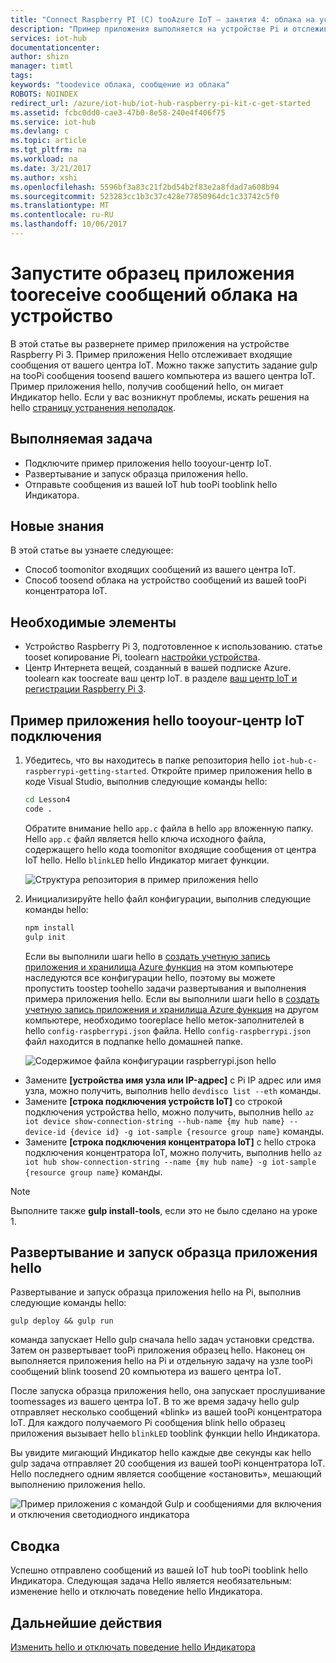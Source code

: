 ```yaml
---
title: "Connect Raspberry PI (C) tooAzure IoT — занятия 4: облака на устройство | Документы Microsoft"
description: "Пример приложения выполняется на устройстве Pi и отслеживает входящие сообщения от Центра Интернета вещей. Новая задача gulp отправляет сообщения tooPi из вашей hello tooblink концентратора IoT Индикатора."
services: iot-hub
documentationcenter: 
author: shizn
manager: timtl
tags: 
keywords: "toodevice облака, сообщение из облака"
ROBOTS: NOINDEX
redirect_url: /azure/iot-hub/iot-hub-raspberry-pi-kit-c-get-started
ms.assetid: fcbc0dd0-cae3-47b0-8e58-240e4f406f75
ms.service: iot-hub
ms.devlang: c
ms.topic: article
ms.tgt_pltfrm: na
ms.workload: na
ms.date: 3/21/2017
ms.author: xshi
ms.openlocfilehash: 5596bf3a83c21f2bd54b2f83e2a8fdad7a608b94
ms.sourcegitcommit: 523283cc1b3c37c428e77850964dc1c33742c5f0
ms.translationtype: MT
ms.contentlocale: ru-RU
ms.lasthandoff: 10/06/2017
---
```

# <a name="run-a-sample-application-tooreceive-cloud-to-device-messages"></a>Запустите образец приложения tooreceive сообщений облака на устройство
В этой статье вы развернете пример приложения на устройстве Raspberry Pi 3. Пример приложения Hello отслеживает входящие сообщения от вашего центра IoT. Можно также запустить задание gulp на tooPi сообщения toosend вашего компьютера из вашего центра IoT. Пример приложения hello, получив сообщений hello, он мигает Индикатор hello. Если у вас возникнут проблемы, искать решения на hello [страницу устранения неполадок](iot-hub-raspberry-pi-kit-c-troubleshooting.md).

## <a name="what-you-will-do"></a>Выполняемая задача
* Подключите пример приложения hello tooyour-центр IoT.
* Развертывание и запуск образца приложения hello.
* Отправьте сообщения из вашей IoT hub tooPi tooblink hello Индикатора.

## <a name="what-you-will-learn"></a>Новые знания
В этой статье вы узнаете следующее:
* Способ toomonitor входящих сообщений из вашего центра IoT.
* Способ toosend облака на устройство сообщений из вашей tooPi концентратора IoT.

## <a name="what-you-need"></a>Необходимые элементы
* Устройство Raspberry Pi 3, подготовленное к использованию. статье tooset копирование Pi, toolearn [настройки устройства](iot-hub-raspberry-pi-kit-c-lesson1-configure-your-device.md).
* Центр Интернета вещей, созданный в вашей подписке Azure. toolearn как toocreate ваш центр IoT. в разделе [ваш центр IoT и регистрации Raspberry Pi 3](iot-hub-raspberry-pi-kit-c-lesson2-prepare-azure-iot-hub.md).

## <a name="connect-hello-sample-application-tooyour-iot-hub"></a>Пример приложения hello tooyour-центр IoT подключения
1. Убедитесь, что вы находитесь в папке репозитория hello `iot-hub-c-raspberrypi-getting-started`. Откройте пример приложения hello в коде Visual Studio, выполнив следующие команды hello:

   ```bash
   cd Lesson4
   code .
   ```

   Обратите внимание hello `app.c` файла в hello `app` вложенную папку. Hello `app.c` файл является hello ключа исходного файла, содержащего hello кода toomonitor входящие сообщения от центра IoT hello. Hello `blinkLED` hello Индикатор мигает функции.

   ![Структура репозитория в пример приложения hello](media/iot-hub-raspberry-pi-lessons/lesson4/repo_structure_c.png)
2. Инициализируйте hello файл конфигурации, выполнив следующие команды hello:

   ```bash
   npm install
   gulp init
   ```

   Если вы выполнили шаги hello в [создать учетную запись приложения и хранилища Azure функция](iot-hub-raspberry-pi-kit-c-lesson3-deploy-resource-manager-template.md) на этом компьютере наследуются все конфигурации hello, поэтому вы можете пропустить toostep toohello задачи развертывания и выполнения примера приложения hello. Если вы выполнили шаги hello в [создать учетную запись приложения и хранилища Azure функция](iot-hub-raspberry-pi-kit-c-lesson3-deploy-resource-manager-template.md) на другом компьютере, необходимо tooreplace hello меток-заполнителей в hello `config-raspberrypi.json` файла. Hello `config-raspberrypi.json` файл находится в подпапке hello домашней папке.

   ![Содержимое файла конфигурации raspberrypi.json hello](media/iot-hub-raspberry-pi-lessons/lesson4/config_raspberrypi.png)

* Замените **[устройства имя узла или IP-адрес]** с Pi IP адрес или имя узла, можно получить, выполнив hello `devdisco list --eth` команды.
* Замените **[строка подключения устройств IoT]** со строкой подключения устройства hello, можно получить, выполнив hello `az iot device show-connection-string --hub-name {my hub name} --device-id {device id} -g iot-sample {resource group name}` команды.
* Замените **[строка подключения концентратора IoT]** с hello строка подключения концентратора IoT, можно получить, выполнив hello `az iot hub show-connection-string --name {my hub name} -g iot-sample {resource group name}` команды.

> [!NOTE]
> Выполните также **gulp install-tools**, если это не было сделано на уроке 1.

## <a name="deploy-and-run-hello-sample-application"></a>Развертывание и запуск образца приложения hello
Развертывание и запуск образца приложения hello на Pi, выполнив следующие команды hello:

```
gulp deploy && gulp run
```

команда запускает Hello gulp сначала hello задач установки средства. Затем он развертывает tooPi приложения образец hello. Наконец он выполняется приложения hello на Pi и отдельную задачу на узле tooPi сообщений blink toosend 20 компьютера из вашего центра IoT.

После запуска образца приложения hello, она запускает прослушивание toomessages из вашего центра IoT. В то же время задачу hello gulp отправляет несколько сообщений «blink» из вашей tooPi концентратора IoT. Для каждого получаемого Pi сообщения blink hello образец приложения вызывает hello `blinkLED` tooblink функции hello Индикатора.

Вы увидите мигающий Индикатор hello каждые две секунды как hello gulp задача отправляет 20 сообщения из вашей tooPi концентратора IoT. Hello последнего одним является сообщение «остановить», мешающий выполнению приложения hello.

![Пример приложения с командой Gulp и сообщениями для включения и отключения светодиодного индикатора](media/iot-hub-raspberry-pi-lessons/lesson4/gulp_blink_c.png)

## <a name="summary"></a>Сводка
Успешно отправлено сообщений из вашей IoT hub tooPi tooblink hello Индикатора. Следующая задача Hello является необязательным: изменение hello и отключать поведение hello Индикатора.

## <a name="next-steps"></a>Дальнейшие действия
[Изменить hello и отключать поведение hello Индикатора](iot-hub-raspberry-pi-kit-c-lesson4-change-led-behavior.md)

